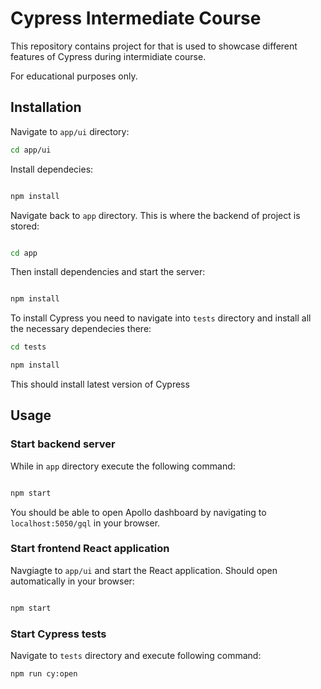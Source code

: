 # Cypress Intermediate Course

This repository contains project for that is used to showcase different features of Cypress during intermidiate course.

For educational purposes only.

## Installation

Navigate to `app/ui` directory:

```sh
cd app/ui
```


Install dependecies:

```sh

npm install
```

Navigate back to `app` directory. This is where the backend of project is stored:

```sh

cd app
```


Then install dependencies and start the server:

```sh

npm install
```


To install Cypress you need to navigate into `tests` directory and install all the necessary dependecies there:

``` sh
cd tests
```

``` sh
npm install
```

This should install latest version of Cypress

## Usage

### Start backend server

While in `app` directory execute the following command:

```sh

npm start
```


You should be able to open Apollo dashboard by navigating to `localhost:5050/gql` in your browser.



### Start frontend React application


Navgiagte to `app/ui` and start the React application. Should open automatically in your browser:

```sh

npm start
```


### Start Cypress tests

Navigate to `tests` directory and execute following command:

``` sh
npm run cy:open
```

